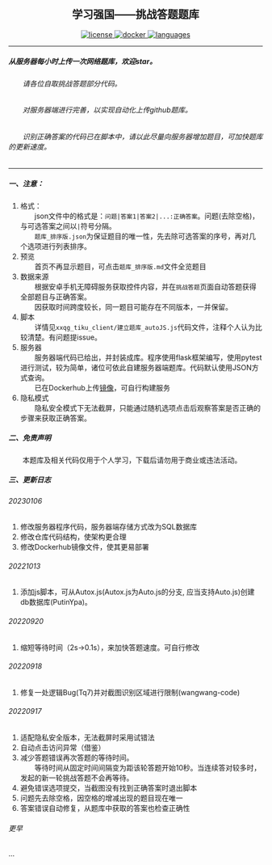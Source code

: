 <p align="center">
    <h2 align="center">学习强国——挑战答题题库</h2>
    <p align="center">
        <a href="https://github.com/mondayfirst/XXQG_TiKu/blob/main/LICENSE" target="blank">
            <img src="https://img.shields.io/github/license/mondayfirst/XXQG_TiKu" alt="license"/>
        </a>
        <a href="https://hub.docker.com/r/mondayfirst/xxqgtiku-server" target="blank">
            <img src="https://img.shields.io/badge/docker-xxqgtiku--server-blue" alt="docker"/>
        </a>
        <a href="https://github.com/mondayfirst/XXQG_TiKu/search?l=javascript" target="blank">
            <img src="https://img.shields.io/github/languages/top/mondayfirst/XXQG_TiKu" alt="languages"/>
        </a>
    </p>
</p>

---
##### 从服务器每小时上传一次网络题库，欢迎star。
###### &emsp;&emsp;请各位自取挑战答题部分代码。
###### &emsp;&emsp;对服务器端进行完善，以实现自动化上传github题库。
###### &emsp;&emsp;识别正确答案的代码已在脚本中，请以此尽量向服务器增加题目，可加快题库的更新速度。

---
##### 一、注意：  
1. 格式：  
&emsp;&emsp;json文件中的格式是：`问题|答案1|答案2|...:正确答案`。问题(去除空格)，与可选答案之间以`|`符号分隔。  
&emsp;&emsp;`题库_排序版.json`为保证题目的唯一性，先去除可选答案的序号，再对几个选项进行列表排序。  
2. 预览  
&emsp;&emsp;首页不再显示题目，可点击`题库_排序版.md`文件全览题目  
3. 数据来源  
&emsp;&emsp;根据安卓手机无障碍服务获取控件内容，并在`挑战答题`页面自动答题获得全部题目与正确答案。  
&emsp;&emsp;因获取时间跨度较长，同一题目可能存在不同版本，一并保留。
1. 脚本  
&emsp;&emsp;详情见`xxqg_tiku_client/建立题库_autoJS.js`代码文件，注释个人认为比较清楚。有问题提issue。  
1. 服务器  
&emsp;&emsp;服务器端代码已给出，并封装成库。程序使用flask框架编写，使用pytest进行测试，较为简单，诸位可依此自建服务器端题库。代码默认使用JSON方式查询。  
&emsp;&emsp;已在Dockerhub上传[镜像](https://hub.docker.com/r/mondayfirst/xxqgtiku-server)，可自行构建服务
1. 隐私模式  
&emsp;&emsp;隐私安全模式下无法截屏，只能通过随机选项点击后观察答案是否正确的步骤来获取正确答案。  

##### 二、免责声明  
&emsp;&emsp;本题库及相关代码仅用于个人学习，下载后请勿用于商业或违法活动。

##### 三、更新日志  
###### 20230106  
1. 修改服务器程序代码，服务器端存储方式改为SQL数据库
2. 修改仓库代码结构，使架构更合理  
3. 修改Dockerhub镜像文件，使其更易部署
###### 20221013  
1. 添加js脚本，可从Autox.js(Autox.js为Auto.js的分支, 应当支持Auto.js)创建db数据库(PutinYpa)。  
###### 20220920  
1. 缩短等待时间（2s->0.1s），来加快答题速度。可自行修改  
###### 20220918
1. 修复一处逻辑Bug(Tq7)并对截图识别区域进行限制(wangwang-code)
###### 20220917
1. 适配隐私安全版本，无法截屏时采用试错法  
2. 自动点击访问异常（借鉴） 
3. 减少答题错误再次答题的等待时间。  
&emsp;&emsp;等待时间从固定时间间隔变为距该轮答题开始10秒。当连续答对较多时，发起的新一轮挑战答题不会再等待。  
1. 避免错误选项提交，当截图没有找到正确答案时退出脚本  
2. 问题先去除空格，因空格的增减出现的题目现在唯一  
3. 答案错误自动修复，从题库中获取的答案也检查正确性  
###### 更早
...
